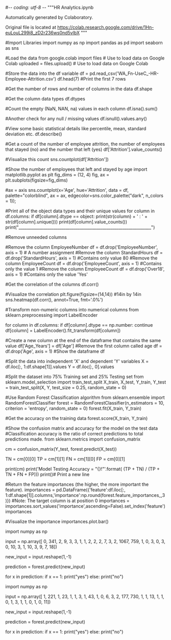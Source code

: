 #-*- coding: utf-8 -*-
"""HR Analytics.ipynb

Automatically generated by Colaboratory.

Original file is located at
    https://colab.research.google.com/drive/1Hn-euLouL299i8_zD2r236ws0nd5vlbX
"""

#Import Libraries
import numpy as np
import pandas as pd
import seaborn as sns

#Load the data 
from google.colab import files # Use to load data on Google Colab 
uploaded = files.upload() # Use to load data on Google Colab

#Store the data into the df variable
df = pd.read_csv('WA_Fn-UseC_-HR-Employee-Attrition.csv') 
df.head(7) #Print the first 7 rows

#Get the number of rows and number of columns in the data
df.shape

#Get the column data types
df.dtypes

#Count the empty (NaN, NAN, na) values in each column
df.isna().sum()

#Another check for any null / missing values
df.isnull().values.any()

#View some basic statistical details like percentile, mean, standard deviation etc.
df.describe()

#Get a count of the number of employee attrition, the number of employees that stayed (no) and the number that left (yes)
df['Attrition'].value_counts()

#Visualize this count 
sns.countplot(df['Attrition'])

#Show the number of employees that left and stayed by age
import matplotlib.pyplot as plt
fig_dims = (12, 4)
fig, ax = plt.subplots(figsize=fig_dims)

#ax = axis
sns.countplot(x='Age', hue='Attrition', data = df, palette="colorblind", ax = ax,  edgecolor=sns.color_palette("dark", n_colors = 1));

#Print all of the object data types and their unique values
for column in df.columns:
    if df[column].dtype == object:
        print(str(column) + ' : ' + str(df[column].unique()))
        print(df[column].value_counts())
        print("_________________________________________________________________")

#Remove unneeded columns

#Remove the column EmployeeNumber
df = df.drop('EmployeeNumber', axis = 1) # A number assignment 
#Remove the column StandardHours
df = df.drop('StandardHours', axis = 1) #Contains only value 80 
#Remove the column EmployeeCount
df = df.drop('EmployeeCount', axis = 1) #Contains only the value 1 
#Remove the column EmployeeCount
df = df.drop('Over18', axis = 1) #Contains only the value 'Yes'

#Get the correlation of the columns
df.corr()

#Visualize the correlation
plt.figure(figsize=(14,14))  #14in by 14in
sns.heatmap(df.corr(), annot=True, fmt='.0%')

#Transform non-numeric columns into numerical columns
from sklearn.preprocessing import LabelEncoder

for column in df.columns:
        if df[column].dtype == np.number:
            continue
        df[column] = LabelEncoder().fit_transform(df[column])

#Create a new column at the end of the dataframe that contains the same value 
df['Age_Years'] = df['Age']
#Remove the first column called age 
df = df.drop('Age', axis = 1)
#Show the dataframe
df

#Split the data into independent 'X' and dependent 'Y' variables
X = df.iloc[:, 1:df.shape[1]].values 
Y = df.iloc[:, 0].values

#Split the dataset into 75% Training set and 25% Testing set
from sklearn.model_selection import train_test_split
X_train, X_test, Y_train, Y_test = train_test_split(X, Y, test_size = 0.25, random_state = 0)

#Use Random Forest Classification algorithm
from sklearn.ensemble import RandomForestClassifier
forest = RandomForestClassifier(n_estimators = 10, criterion = 'entropy', random_state = 0)
forest.fit(X_train, Y_train)

#Get the accuracy on the training data
forest.score(X_train, Y_train)

#Show the confusion matrix and accuracy for  the model on the test data
#Classification accuracy is the ratio of correct predictions to total predictions made.
from sklearn.metrics import confusion_matrix

cm = confusion_matrix(Y_test, forest.predict(X_test))
  
TN = cm[0][0]
TP = cm[1][1]
FN = cm[1][0]
FP = cm[0][1]
  
print(cm)
print('Model Testing Accuracy = "{}!"'.format(  (TP + TN) / (TP + TN + FN + FP)))
print()# Print a new line

#Return the feature importances (the higher, the more important the feature).
importances = pd.DataFrame({'feature':df.iloc[:, 1:df.shape[1]].columns,'importance':np.round(forest.feature_importances_,3)}) #Note: The target column is at position 0
importances = importances.sort_values('importance',ascending=False).set_index('feature')
importances

#Visualize the importance
importances.plot.bar()

import numpy as np

input = np.array([ 0,  341,    2,    9,    3,    3,    1,    1,    2,    2,    2,
          7,    3,    2, 1067,  759,    1,    0,    3,    0,    3,    0,
         10,    3,    1,   10,    3,    9,    7,   18])

new_input = input.reshape(1,-1)

prediction = forest.predict(new_input)

for x in prediction:
  if x == 1: 
    print("yes")
  else:
    print("no")

import numpy as np

input = np.array([  1, 221,   1,  23,   1,   1,   3,   1,  43,   1,   0,   6,   3,
         2, 177, 730,   1,   1,  13,   1,   1,   0,   1,   3,   1,   1,
         0,   1,   0,  11])

new_input = input.reshape(1,-1)

prediction = forest.predict(new_input)

for x in prediction:
  if x == 1: 
    print("yes")
  else:
    print("no")

